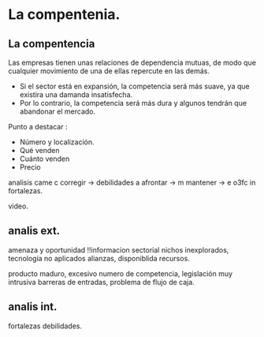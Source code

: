 # La compentenia.

## La compentencia 
Las empresas tienen unas relaciones de dependencia mutuas, de modo que cualquier movimiento de una de ellas repercute en las demás. 
-	Si el sector está en expansión, la competencia será más suave, ya que existira una damanda insatisfecha. 
-	Por lo contrario, la competencia será más dura y algunos tendrán que abandonar el mercado. 

Punto a destacar : 
- Número y localización.
- Qué venden 
- Cuánto venden
- Precio

analisis came
c corregir → debilidades 
a afrontar → 
m mantener → 
e 
o3fc in fortalezas.

video.

## analis ext.

amenaza y oportunidad
!!informacion sectorial
nichos inexplorados, tecnología no aplicados alianzas, disponiblida recursos.

producto maduro, excesivo numero de competencia, legislación muy intrusiva
barreras de entradas, problema de flujo de caja.

## analis int.
fortalezas debilidades.

